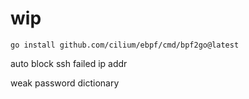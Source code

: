 # wip

```
go install github.com/cilium/ebpf/cmd/bpf2go@latest
```

auto block ssh failed ip addr

weak password dictionary

